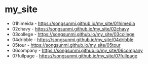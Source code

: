 # my_site
* 01himeida - https://songsunmi.github.io/my_site/01himedia
* 02chavy - https://songsunmi.github.io/my_site/02chavy
* 03college - https://songsunmi.github.io/my_site/03college
* 04dribble - https://songsunmi.github.io/my_site/04dribble
* 05tour - https://songsunmi.github.io/my_site/05tour
* 06company - https://songsunmi.github.io/my_site/06company
* 07fullpage - https://songsunmi.github.io/my_site/07fullpage
